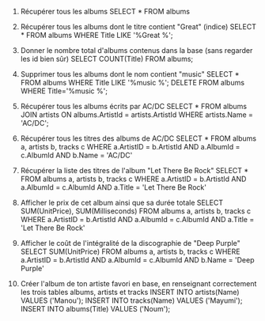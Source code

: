 1. Récupérer tous les albums
SELECT * FROM albums

2. Récupérer tous les albums dont le titre contient "Great" (indice)
SELECT * FROM albums WHERE Title LIKE '%Great %';

3. Donner le nombre total d'albums contenus dans la base (sans regarder les id bien sûr)
SELECT COUNT(Title) FROM albums;

4. Supprimer tous les albums dont le nom contient "music"
SELECT * FROM albums WHERE Title LIKE '%music %';
DELETE FROM albums WHERE Title='%music %';

5. Récupérer tous les albums écrits par AC/DC
SELECT * FROM albums JOIN artists ON albums.ArtistId = artists.ArtistId WHERE artists.Name = 'AC/DC';

6. Récupérer tous les titres des albums de AC/DC
SELECT * FROM albums a, artists b, tracks c
WHERE a.ArtistID = b.ArtistId AND a.AlbumId = c.AlbumId AND b.Name = 'AC/DC'

7. Récupérer la liste des titres de l'album "Let There Be Rock"
SELECT * FROM albums a, artists b, tracks c
WHERE a.ArtistID = b.ArtistId AND a.AlbumId = c.AlbumId AND a.Title = 'Let There Be Rock'

8. Afficher le prix de cet album ainsi que sa durée totale
SELECT SUM(UnitPrice), SUM(Milliseconds) FROM albums a, artists b, tracks c
WHERE a.ArtistID = b.ArtistId AND a.AlbumId = c.AlbumId AND a.Title = 'Let There Be Rock'

9. Afficher le coût de l'intégralité de la discographie de "Deep Purple"
SELECT SUM(UnitPrice) FROM albums a, artists b, tracks c
WHERE a.ArtistID = b.ArtistId AND a.AlbumId = c.AlbumId AND b.Name = 'Deep Purple'

10. Créer l'album de ton artiste favori en base, en renseignant correctement les trois tables albums, artists et tracks
INSERT INTO artists(Name) VALUES ('Manou');
INSERT INTO tracks(Name) VALUES ('Mayumi');
INSERT INTO albums(Title) VALUES ('Noum');